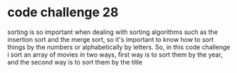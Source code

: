 # code challenge 28

sorting is so important when dealing with sorting algorithms such as the insertion sort and the merge sort, so it's important to know how to sort things by the numbers or alphabetically by letters. So, in this code challenge i sort an array of movies in two ways, first way is to sort them by the year, and the second way is to sort them by the title